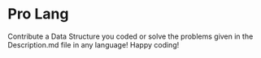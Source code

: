 # Pro Lang
Contribute a Data Structure you coded or solve the problems given in the Description.md file in any language! Happy coding!
